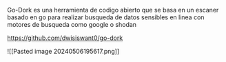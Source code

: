 Go-Dork es una herramienta de codigo abierto que se basa en un escaner basado en go para realizar busqueda de datos sensibles en linea con motores de busqueda como google o shodan

https://github.com/dwisiswant0/go-dork

![[Pasted image 20240506195617.png]]